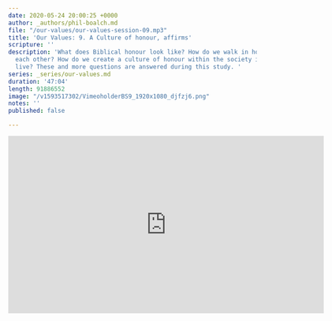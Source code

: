 ```yaml
---
date: 2020-05-24 20:00:25 +0000
author: _authors/phil-boalch.md
file: "/our-values/our-values-session-09.mp3"
title: 'Our Values: 9. A Culture of honour, affirms'
scripture: ''
description: 'What does Biblical honour look like? How do we walk in honour towards
  each other? How do we create a culture of honour within the society in which we
  live? These and more questions are answered during this study. '
series: _series/our-values.md
duration: '47:04'
length: 91886552
image: "/v1593517302/VimeoholderBS9_1920x1080_djfzj6.png"
notes: ''
published: false

---
```

<iframe src="https://player.vimeo.com/video/431776850" width="640" height="360" frameborder="0" allow="autoplay; fullscreen" allowfullscreen></iframe>